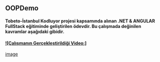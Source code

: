 ## OOPDemo
#### Tobeto-İstanbul Kodluyor projesi kapsamında alınan .NET & ANGULAR FullStack eğitiminde geliştirilen ödevdir. Bu çalışmada değinilen kavramlar aşağıdaki gibidir.
####  [![Çalışmanın Gerçekleştirildiği Video:]](https://www.youtube.com/live/H3QOQRh8cgk?si=c5g-uF-I-VnYeXxJ)

[image](https://github.com/MelihDincer/OOPDemo/assets/115299123/1f17431f-b2d7-4fc4-9801-7eaa32382efc)
